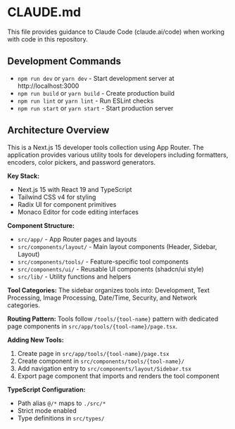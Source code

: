 # CLAUDE.md

This file provides guidance to Claude Code (claude.ai/code) when working with code in this repository.

## Development Commands

- `npm run dev` or `yarn dev` - Start development server at http://localhost:3000
- `npm run build` or `yarn build` - Create production build
- `npm run lint` or `yarn lint` - Run ESLint checks
- `npm run start` or `yarn start` - Start production server

## Architecture Overview

This is a Next.js 15 developer tools collection using App Router. The application provides various utility tools for developers including formatters, encoders, color pickers, and password generators.

**Key Stack:**
- Next.js 15 with React 19 and TypeScript
- Tailwind CSS v4 for styling
- Radix UI for component primitives
- Monaco Editor for code editing interfaces

**Component Structure:**
- `src/app/` - App Router pages and layouts
- `src/components/layout/` - Main layout components (Header, Sidebar, Layout)
- `src/components/tools/` - Feature-specific tool components
- `src/components/ui/` - Reusable UI components (shadcn/ui style)
- `src/lib/` - Utility functions and helpers

**Tool Categories:**
The sidebar organizes tools into: Development, Text Processing, Image Processing, Date/Time, Security, and Network categories.

**Routing Pattern:**
Tools follow `/tools/{tool-name}` pattern with dedicated page components in `src/app/tools/{tool-name}/page.tsx`.

**Adding New Tools:**
1. Create page in `src/app/tools/{tool-name}/page.tsx`
2. Create component in `src/components/tools/{tool-name}/`
3. Add navigation entry to `src/components/layout/Sidebar.tsx`
4. Export page component that imports and renders the tool component

**TypeScript Configuration:**
- Path alias `@/*` maps to `./src/*`
- Strict mode enabled
- Type definitions in `src/types/`